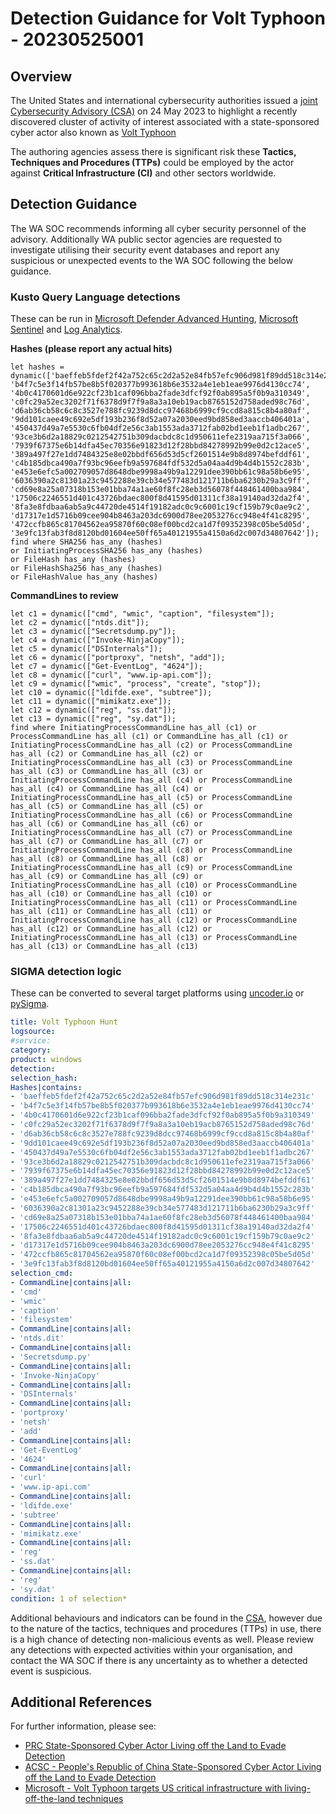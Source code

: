 # Detection Guidance for Volt Typhoon - 20230525001

## Overview

The United States and international cybersecurity authorities issued a [joint
Cybersecurity Advisory (CSA)](https://www.cisa.gov/news-events/cybersecurity-advisories/aa23-144a) on 24 May 2023 to highlight a recently discovered cluster of activity of interest associated with a state-sponsored cyber actor also known as [Volt Typhoon](https://www.microsoft.com/en-us/security/blog/2023/05/24/volt-typhoon-targets-us-critical-infrastructure-with-living-off-the-land-techniques/)

The authoring agencies assess there is significant risk these **Tactics, Techniques and Procedures (TTPs)** could be employed by the actor against **Critical Infrastructure (CI)** and other sectors worldwide.

## Detection Guidance

The WA SOC recommends informing all cyber security personnel of the advisory. Additionally WA public sector agencies are requested to investigate utilising their security event databases and report any suspicious or unexpected events to the WA SOC following the below guidance.

### Kusto Query Language detections

These can be run in [Microsoft Defender Advanced Hunting](https://learn.microsoft.com/en-us/microsoft-365/security/defender/advanced-hunting-modes?view=o365-worldwide#get-started-with-advanced-hunting-mode), [Microsoft Sentinel](https://learn.microsoft.com/en-us/azure/sentinel/kusto-overview) and [Log Analytics](https://learn.microsoft.com/en-us/azure/azure-monitor/logs/queries).

**Hashes (please report any actual hits)**

```kusto
let hashes = dynamic(['baeffeb5fdef2f42a752c65c2d2a52e84fb57efc906d981f89dd518c314e231c', 
'b4f7c5e3f14fb57be8b5f020377b993618b6e3532a4e1eb1eae9976d4130cc74', 
'4b0c4170601d6e922cf23b1caf096bba2fade3dfcf92f0ab895a5f0b9a310349', 
'c0fc29a52ec3202f71f6378d9f7f9a8a3a10eb19acb8765152d758aded98c76d', 
'd6ab36cb58c6c8c3527e788fc9239d8dcc97468b6999cf9ccd8a815c8b4a80af', 
'9dd101caee49c692e5df193b236f8d52a07a2030eed9bd858ed3aaccb406401a', 
'450437d49a7e5530c6fb04df2e56c3ab1553ada3712fab02bd1eeb1f1adbc267', 
'93ce3b6d2a18829c0212542751b309dacbdc8c1d950611efe2319aa715f3a066', 
'7939f67375e6b14dfa45ec70356e91823d12f28bbd84278992b99e0d2c12ace5', 
'389a497f27e1dd7484325e8e02bbdf656d53d5cf2601514e9b8d8974befddf61', 
'c4b185dbca490a7f93bc96eefb9a597684fdf532d5a04aa4d9b4d4b1552c283b', 
'e453e6efc5a002709057d8648dbe9998a49b9a12291dee390bb61c98a58b6e95', 
'6036390a2c81301a23c9452288e39cb34e577483d121711b6ba6230b29a3c9ff', 
'cd69e8a25a07318b153e01bba74a1ae60f8fc28eb3d56078f448461400baa984', 
'17506c2246551d401c43726bdaec800f8d41595d01311cf38a19140ad32da2f4', 
'8fa3e8fdbaa6ab5a9c44720de4514f19182adc0c9c6001c19cf159b79c0ae9c2', 
'd17317e1d5716b09cee904b8463a203dc6900d78ee2053276cc948e4f41c8295', 
'472ccfb865c81704562ea95870f60c08ef00bcd2ca1d7f09352398c05be5d05d', 
'3e9fc13fab3f8d8120bd01604ee50ff65a40121955a4150a6d2c007d34807642']);
find where SHA256 has_any (hashes)
or InitiatingProcessSHA256 has_any (hashes)
or FileHash has_any (hashes)
or FileHashSha256 has_any (hashes)
or FileHashValue has_any (hashes)
```

**CommandLines to review**

```kusto
let c1 = dynamic(["cmd", "wmic", "caption", "filesystem"]);
let c2 = dynamic(["ntds.dit"]);
let c3 = dynamic(["Secretsdump.py"]);
let c4 = dynamic(["Invoke-NinjaCopy"]);
let c5 = dynamic(["DSInternals"]);
let c6 = dynamic(["portproxy", "netsh", "add"]);
let c7 = dynamic(["Get-EventLog", "4624"]);
let c8 = dynamic(["curl", "www.ip-api.com"]);
let c9 = dynamic(["wmic", "process", "create", "stop"]);
let c10 = dynamic(["ldifde.exe", "subtree"]);
let c11 = dynamic(["mimikatz.exe"]);
let c12 = dynamic(["reg", "ss.dat"]);
let c13 = dynamic(["reg", "sy.dat"]);
find where InitiatingProcessCommandLine has_all (c1) or ProcessCommandLine has_all (c1) or CommandLine has_all (c1) or InitiatingProcessCommandLine has_all (c2) or ProcessCommandLine has_all (c2) or CommandLine has_all (c2) or InitiatingProcessCommandLine has_all (c3) or ProcessCommandLine has_all (c3) or CommandLine has_all (c3) or InitiatingProcessCommandLine has_all (c4) or ProcessCommandLine has_all (c4) or CommandLine has_all (c4) or InitiatingProcessCommandLine has_all (c5) or ProcessCommandLine has_all (c5) or CommandLine has_all (c5) or InitiatingProcessCommandLine has_all (c6) or ProcessCommandLine has_all (c6) or CommandLine has_all (c6) or InitiatingProcessCommandLine has_all (c7) or ProcessCommandLine has_all (c7) or CommandLine has_all (c7) or InitiatingProcessCommandLine has_all (c8) or ProcessCommandLine has_all (c8) or CommandLine has_all (c8) or InitiatingProcessCommandLine has_all (c9) or ProcessCommandLine has_all (c9) or CommandLine has_all (c9) or InitiatingProcessCommandLine has_all (c10) or ProcessCommandLine has_all (c10) or CommandLine has_all (c10) or InitiatingProcessCommandLine has_all (c11) or ProcessCommandLine has_all (c11) or CommandLine has_all (c11) or InitiatingProcessCommandLine has_all (c12) or ProcessCommandLine has_all (c12) or CommandLine has_all (c12) or InitiatingProcessCommandLine has_all (c13) or ProcessCommandLine has_all (c13) or CommandLine has_all (c13)
```

### SIGMA detection logic

These can be converted to several target platforms using [uncoder.io](https://uncoder.io) or [pySigma](https://github.com/SigmaHQ/pySigma).

```yaml
title: Volt Typhoon Hunt
logsource:
#service:
category:
product: windows
detection:
selection_hash:
Hashes|contains:
- 'baeffeb5fdef2f42a752c65c2d2a52e84fb57efc906d981f89dd518c314e231c' 
- 'b4f7c5e3f14fb57be8b5f020377b993618b6e3532a4e1eb1eae9976d4130cc74' 
- '4b0c4170601d6e922cf23b1caf096bba2fade3dfcf92f0ab895a5f0b9a310349' 
- 'c0fc29a52ec3202f71f6378d9f7f9a8a3a10eb19acb8765152d758aded98c76d' 
- 'd6ab36cb58c6c8c3527e788fc9239d8dcc97468b6999cf9ccd8a815c8b4a80af' 
- '9dd101caee49c692e5df193b236f8d52a07a2030eed9bd858ed3aaccb406401a' 
- '450437d49a7e5530c6fb04df2e56c3ab1553ada3712fab02bd1eeb1f1adbc267' 
- '93ce3b6d2a18829c0212542751b309dacbdc8c1d950611efe2319aa715f3a066' 
- '7939f67375e6b14dfa45ec70356e91823d12f28bbd84278992b99e0d2c12ace5' 
- '389a497f27e1dd7484325e8e02bbdf656d53d5cf2601514e9b8d8974befddf61' 
- 'c4b185dbca490a7f93bc96eefb9a597684fdf532d5a04aa4d9b4d4b1552c283b' 
- 'e453e6efc5a002709057d8648dbe9998a49b9a12291dee390bb61c98a58b6e95' 
- '6036390a2c81301a23c9452288e39cb34e577483d121711b6ba6230b29a3c9ff' 
- 'cd69e8a25a07318b153e01bba74a1ae60f8fc28eb3d56078f448461400baa984' 
- '17506c2246551d401c43726bdaec800f8d41595d01311cf38a19140ad32da2f4' 
- '8fa3e8fdbaa6ab5a9c44720de4514f19182adc0c9c6001c19cf159b79c0ae9c2' 
- 'd17317e1d5716b09cee904b8463a203dc6900d78ee2053276cc948e4f41c8295' 
- '472ccfb865c81704562ea95870f60c08ef00bcd2ca1d7f09352398c05be5d05d'
- '3e9fc13fab3f8d8120bd01604ee50ff65a40121955a4150a6d2c007d34807642'
selection_cmd:
- CommandLine|contains|all:
- 'cmd'
- 'wmic'
- 'caption'
- 'filesystem'
- CommandLine|contains|all:
- 'ntds.dit'
- CommandLine|contains|all:
- 'Secretsdump.py'
- CommandLine|contains|all:
- 'Invoke-NinjaCopy'
- CommandLine|contains|all:
- 'DSInternals'
- CommandLine|contains|all:
- 'portproxy'
- 'netsh'
- 'add'
- CommandLine|contains|all:
- 'Get-EventLog'
- '4624'
- CommandLine|contains|all:
- 'curl'
- 'www.ip-api.com'
- CommandLine|contains|all:
- 'ldifde.exe'
- 'subtree'
- CommandLine|contains|all:
- 'mimikatz.exe'
- CommandLine|contains|all:
- 'reg'
- 'ss.dat'
- CommandLine|contains|all:
- 'reg'
- 'sy.dat'
condition: 1 of selection*
```

Additional behaviours and indicators can be found in the [CSA](https://www.cisa.gov/news-events/cybersecurity-advisories/aa23-144a), however due to the nature of the tactics, techniques and procedures (TTPs) in use, there is a high chance of detecting non-malicious events as well. Please review any detections with expected activities within your organisation, and contact the WA SOC if there is any uncertainty as to whether a detected event is suspicious.

## Additional References

For further information, please see:

- [PRC State-Sponsored Cyber Actor Living off the Land to Evade Detection](https://media.defense.gov/2023/May/24/2003229517/-1/-1/0/CSA_Living_off_the_Land.PDF)
- [ACSC - People's Republic of China State-Sponsored Cyber Actor Living off the Land to Evade Detection](https://www.cyber.gov.au/about-us/advisories/prc-state-sponsored-cyber-actor-living-off-the-land-to-evade-detection)
- [Microsoft - Volt Typhoon targets US critical infrastructure with living-off-the-land techniques](https://www.microsoft.com/en-us/security/blog/2023/05/24/volt-typhoon-targets-us-critical-infrastructure-with-living-off-the-land-techniques/)
